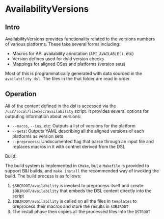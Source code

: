 # AvailabilityVersions

## Intro

AvailabilityVersions provides functionality related to the versions numbers of various platforms. These take several forms including:

* Macros for API availability annotation (`API_AVAILABLE()`, etc)
* Version defines used for dyld version checks
* Mappings for aligned OSes and platforms (version sets)

Most of this is programmatically generated with data sourced in the `availability_dsl`. The files in the that folder are read in order.

## Operation

All of the content defined in the dsl is accessed via the `/usr/local/libexec/availability` script. It provides several options for outputing information about versions:

* `--macos`, `--ios`, etc: Outputs a list of versions for the platform
* `--sets`: Outputs YAML describing all the aligned versions of each platforms as version sets
* `--preprocess`: Undocumented flag that parse through an input file and replaces macros in it with contnet derived from the DSL

Build:

The build system is implemented in `CMake`, but a `Makefile` is provided to support B&I builds, and `make install` the recommended way of invoking the build.  The build process is as follows:

1. `$SRCROOT/availability` is invoked to preprocess itself and create `$OBJROOT/availability` that embeds the DSL content directly into the script
2. `$OBJROOT/availability` is called on all the files in `templates` to preprocess their macros and store the results in `$OBJROOT`
3. The install phase then copies all the processed files into the `DSTROOT`

<!--
-->
